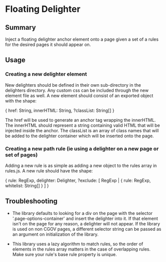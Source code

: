 # Floating Delighter

## Summary

Inject a floating delighter anchor element onto a page given a set of a rules for the desired pages it should appear on. 

## Usage

### Creating a new delighter element

New delighters should be defined in their own sub-directory in the delighters directory. Any custom css can be included through the new element file as well. A new element should consist of an exported object with the shape:

{
    href: String,
    innerHTML: String,
    ?classList: String[]
}

The href will be used to generate an anchor tag wrapping the innerHTML. The innerHTML should represent a string containing valid HTML that will be injected inside the anchor. The classList is an array of class names that will be added to the delighter container which will be inserted onto the page. 

### Creating a new path rule (ie using a delighter on a new page or set of pages)

Adding a new rule is as simple as adding a new object to the rules array in rules.js. A new rule should have the shape:

{
    rule: RegExp,
    delighter: Delighter,
    ?exclude: [ RegExp | { rule: RegExp, whitelist: String[] } ]
}


## Troubleshooting

* The library defaults to looking for a div on the page with the selector '.page-options-container' and insert the delighter into it. If that element isn't on the page for any reason, a delighter will not appear. If the library is used on non CGOV pages, a different selector string can be passed as an argument on initialization of the library.

* This library uses a lazy algorithm to match rules, so the order of elements in the rules array matters in the case of overlapping rules. Make sure your rule's base rule property is unique.
